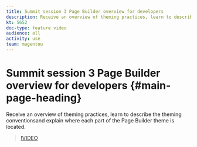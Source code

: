 ```yaml
---
title: Summit session 3 Page Builder overview for developers
description: Receive an overview of theming practices, learn to describe the theming conventions​and explain where each part of the Page Builder theme is located.
kt: 5652
doc-type: feature video
audience: all
activity: use
team: magentou
---
```


# Summit session 3 Page Builder overview for developers {#main-page-heading}

Receive an overview of theming practices, learn to describe the theming conventions​and explain where each part of the Page Builder theme is located.

>[!VIDEO](https://video.tv.adobe.com/v/35711?quality=12&learn=on)
